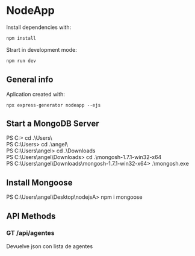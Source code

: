 # NodeApp

Install dependencies with:
```sh
npm install
```



Strart in development mode:
```sh
npm run dev
```

## General info

Aplication created with: 
```
npx express-generator nodeapp --ejs
```

## Start a MongoDB Server
PS C:\> cd .\Users\    
PS C:\Users> cd .\angel\    
PS C:\Users\angel> cd .\Downloads\
PS C:\Users\angel\Downloads> cd .\mongosh-1.7.1-win32-x64\
PS C:\Users\angel\Downloads\mongosh-1.7.1-win32-x64> .\mongosh.exe  

## Install Mongoose

PS C:\Users\angel\Desktop\nodejsA> npm i mongoose  


## API Methods

### GT /api/agentes
Devuelve json con lista de agentes

